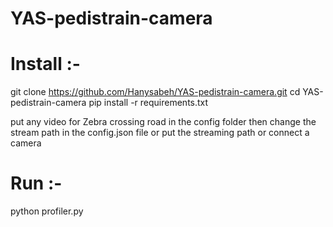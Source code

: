 # YAS-pedistrain-camera



# Install :-

git clone https://github.com/Hanysabeh/YAS-pedistrain-camera.git
cd YAS-pedistrain-camera
pip install -r requirements.txt

put any video for Zebra crossing road in the config folder 
then change the stream path in the config.json file or put the streaming path or connect a camera 



# Run :-

python profiler.py



